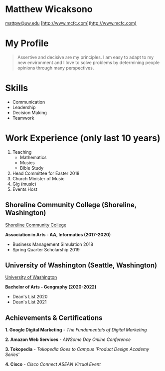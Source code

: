 # Matthew Wicaksono

[mattpw@uw.edu](mattpw@uw.edu)
[http://www.mcfc.com](http://www.mcfc.com)

# My Profile

> Assertive and decisive are my principles. I am easy to adapt to my new environment and I love to solve problems by determining people opinions through many perspectives.

# Skills
* Communication
* Leadership
* Decision Making
* Teamwork

# Work Experience (only last 10 years)

1. Teaching
    - Mathematics 
    - Musics
    - Bible Study
2. Head Committee for Easter 2018
3. Church Minister of Music
4. Gig (music)
5. Events Host

## Shoreline Community College (Shoreline, Washington)

[Shoreline Community College](https://www.shoreline.edu/) 

**Association in Arts - AA, Informatics (2017-2020)**

- Business Management Simulation 2018
- Spring Quarter Scholarship 2019 

## University of Washington (Seattle, Washington)
[University of Washington](https://geography.washington.edu/)

**Bachelor of Arts - Geography (2020-2022)**

- Dean's List 2020
- Dean's List 2021

## Achievements & Certifications

**1. Google Digital Marketing** - _The Fundamentals of Digital Marketing_

**2. Amazon Web Services** - _AWSome Day Online Conference_

**3. Tokopedia** - _Tokopedia Goes to Campus 'Product Design Academy Series'_

**4. Cisco** - _Cisco Connect ASEAN Virtual Event_

[University 1]: https://www.shoreline.edu/
[University 2]: https://geography.washington.edu/